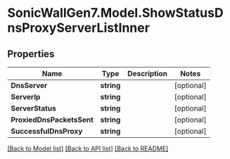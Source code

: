 # SonicWallGen7.Model.ShowStatusDnsProxyServerListInner

## Properties

Name | Type | Description | Notes
------------ | ------------- | ------------- | -------------
**DnsServer** | **string** |  | [optional] 
**ServerIp** | **string** |  | [optional] 
**ServerStatus** | **string** |  | [optional] 
**ProxiedDnsPacketsSent** | **string** |  | [optional] 
**SuccessfulDnsProxy** | **string** |  | [optional] 

[[Back to Model list]](../README.md#documentation-for-models) [[Back to API list]](../README.md#documentation-for-api-endpoints) [[Back to README]](../README.md)

